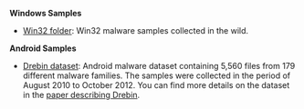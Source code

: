 **Windows Samples**

* [Win32 folder](https://github.com/edmarrezende/TCC/tree/master/Samples/Win32): Win32 malware samples collected in the wild. 


**Android Samples**

* [Drebin dataset](https://www.sec.cs.tu-bs.de/~danarp/drebin/download.html): Android malware dataset containing 5,560 files from 179 different malware families. The samples were collected in the period of August 2010 to October 2012. You can find more details on the dataset in the [paper describing Drebin](https://www.tu-braunschweig.de/Medien-DB/sec/pubs/2014-ndss.pdf).
